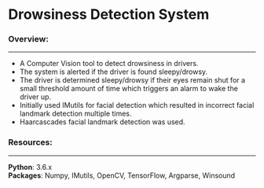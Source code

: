 # Drowsiness Detection System

### Overview:
---
* A Computer Vision tool to detect drowsiness in drivers. 
* The system is alerted if the driver is found sleepy/drowsy. 
* The driver is determined sleepy/drowsy if their eyes remain shut for a small threshold amount of time which triggers an alarm to wake the driver up.
* Initially used IMutils for facial detection which resulted in incorrect facial landmark detection multiple times.
* Haarcascades facial landmark detection was used.

### Resources:  
---
**Python**: 3.6.x  
**Packages**: Numpy, IMutils, OpenCV, TensorFlow, Argparse, Winsound


